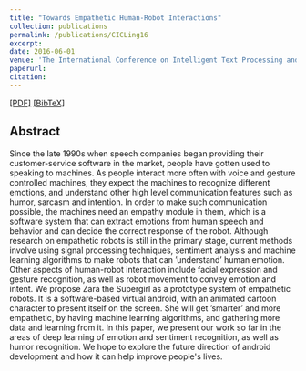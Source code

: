 ```yaml
---
title: "Towards Empathetic Human-Robot Interactions"
collection: publications
permalink: /publications/CICLing16
excerpt: 
date: 2016-06-01
venue: 'The International Conference on Intelligent Text Processing and Computational Linguistics. (CICLing)'
paperurl: 
citation: 
---
```

[[PDF]](https://arxiv.org/abs/1605.04072)
<a href="https://scholar.googleusercontent.com/scholar.bib?q=info:daXR-Jq1KVUJ:scholar.google.com/&output=citation&scisig=AAGBfm0AAAAAWwa6n-ntyh1_qKcPgzYV-FQL7FiHvNqY&scisf=4&ct=citation&cd=-1&hl=zh-TW" target="_blank">[BibTeX]</a> 

## Abstract
Since the late 1990s when speech companies began providing their customer-service software in the market, people have gotten used to speaking to machines. As people interact more often with voice and gesture controlled machines, they expect the machines to recognize different emotions, and understand other high level communication features such as humor, sarcasm and intention. In order to make such communication possible, the machines need an empathy module in them, which is a software system that can extract emotions from human speech and behavior and can decide the correct response of the robot. Although research on empathetic robots is still in the primary stage, current methods involve using signal processing techniques, sentiment analysis and machine learning algorithms to make robots that can ’understand’ human emotion. Other aspects of human-robot interaction include facial expression and gesture recognition, as well as robot movement to convey emotion and intent. We propose Zara the Supergirl as a prototype system of empathetic robots. It is a software-based virtual android, with an animated cartoon character to present itself on the screen. She will get ’smarter’ and more empathetic, by having machine learning algorithms, and gathering more data and learning from it. In this paper, we present our work so far in the areas of deep learning of emotion and sentiment recognition, as well as humor recognition. We hope to explore the future direction of android development and how it can help improve people's lives.